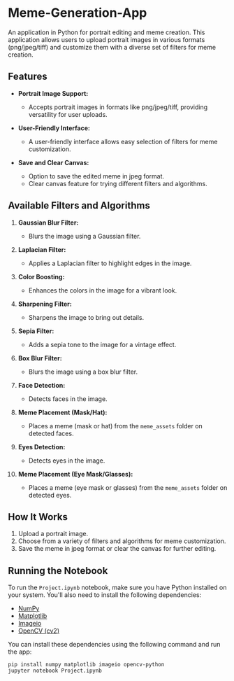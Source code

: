 # Meme-Generation-App

An application in Python for portrait editing and meme creation. This application allows users to upload portrait images in various formats (png/jpeg/tiff) and customize them with a diverse set of filters for meme creation.

## Features

- **Portrait Image Support:**
  - Accepts portrait images in formats like png/jpeg/tiff, providing versatility for user uploads.

- **User-Friendly Interface:**
  - A user-friendly interface allows easy selection of filters for meme customization.

- **Save and Clear Canvas:**
  - Option to save the edited meme in jpeg format.
  - Clear canvas feature for trying different filters and algorithms.

## Available Filters and Algorithms

1. **Gaussian Blur Filter:**
   - Blurs the image using a Gaussian filter.

2. **Laplacian Filter:**
   - Applies a Laplacian filter to highlight edges in the image.

3. **Color Boosting:**
   - Enhances the colors in the image for a vibrant look.

4. **Sharpening Filter:**
   - Sharpens the image to bring out details.

5. **Sepia Filter:**
   - Adds a sepia tone to the image for a vintage effect.

6. **Box Blur Filter:**
   - Blurs the image using a box blur filter.

7. **Face Detection:**
   - Detects faces in the image.

8. **Meme Placement (Mask/Hat):**
   - Places a meme (mask or hat) from the `meme_assets` folder on detected faces.

9. **Eyes Detection:**
   - Detects eyes in the image.

10. **Meme Placement (Eye Mask/Glasses):**
    - Places a meme (eye mask or glasses) from the `meme_assets` folder on detected eyes.

## How It Works

1. Upload a portrait image.
2. Choose from a variety of filters and algorithms for meme customization.
3. Save the meme in jpeg format or clear the canvas for further editing.

## Running the Notebook

To run the `Project.ipynb` notebook, make sure you have Python installed on your system. You'll also need to install the following dependencies:

- [NumPy](https://numpy.org/)
- [Matplotlib](https://matplotlib.org/)
- [Imageio](https://imageio.readthedocs.io/)
- [OpenCV (cv2)](https://opencv.org/)

You can install these dependencies using the following command and run the app:

```
pip install numpy matplotlib imageio opencv-python
jupyter notebook Project.ipynb
```
